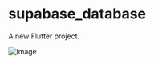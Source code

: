 # supabase_database

A new Flutter project.

![image](https://github.com/user-attachments/assets/2c957a9e-32ec-4210-b4b9-7646de2cd29a)

